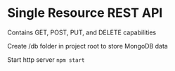 Single Resource REST API
========================
Contains GET, POST, PUT, and DELETE capabilities

Create /db folder in project root to store MongoDB data

Start http server
`npm start`
